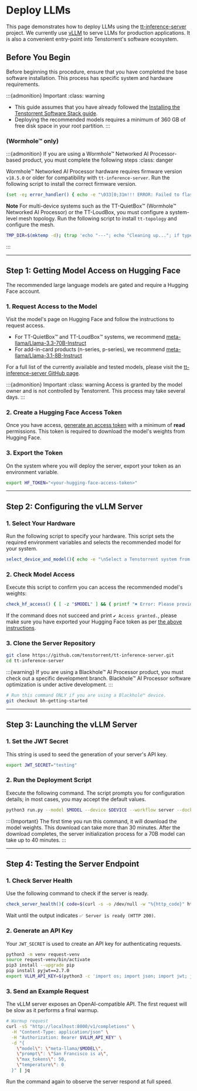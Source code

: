 # Deploy LLMs

This page demonstrates how to deploy LLMs using the [tt-inference-server](https://github.com/tenstorrent/tt-inference-server) project. We currently use [vLLM](https://docs.vllm.ai/en/latest/) to serve LLMs for production applications. It is also a convenient entry-point into Tenstorrent's software ecosystem.

## Before You Begin

Before beginning this procedure, ensure that you have completed the base software installation. This process has specific system and hardware requirements.

:::{admonition} Important
:class: warning
* This guide assumes that you have already followed the [Installing the Tenstorrent Software Stack guide](./README.md).
* Deploying the recommended models requires a minimum of 360 GB of free disk space in your root partition.
:::

### **(Wormhole™ only)**

:::{admonition} If you are using a Wormhole™ Networked AI Processor-based product, you must complete the following steps
:class: danger


Wormhole™ Networked AI Processor hardware requires firmware version `v18.5.0` or older for compatibility with `tt-inference-server`. Run the following script to install the correct firmware version.

```bash
(set -e; error_handler() { echo -e "\033[0;31m!!! ERROR: Failed to flash firmware version v18.5.0\033[0m"; }; trap error_handler ERR; TMP_DIR=$(mktemp -d); cleanup() { echo "---"; echo "Cleaning up..."; if type deactivate &>/dev/null; then deactivate; fi; echo "Removing temporary directory: $TMP_DIR"; rm -rf "$TMP_DIR"; cd; echo "Cleanup complete."; }; trap cleanup EXIT; cd "$TMP_DIR"; echo "Working in temporary directory: $TMP_DIR"; echo "---"; echo "Downloading firmware bundle..."; wget -q --show-progress https://github.com/tenstorrent/tt-firmware/releases/download/v18.5.0/fw_pack-18.5.0.fwbundle; echo "Download complete."; echo "---"; echo "Creating Python virtual environment..."; python3 -m venv tt-flash-venv; source tt-flash-venv/bin/activate; echo "Virtual environment activated."; echo "---"; echo "Installing tt-flash from git..."; pip install --quiet git+https://github.com/tenstorrent/tt-flash.git; echo "tt-flash installed."; echo "---"; echo "Running flash command. This may take a moment..."; tt-flash --fw-tar fw_pack-18.5.0.fwbundle --force; echo "---"; echo "Script finished successfully.";)
```

**Note** For multi-device systems such as the TT-QuietBox™ (Wormhole™ Networked AI Processor) or the TT-LoudBox, you must configure a system-level mesh topology. Run the following script to install `tt-topology` and configure the mesh.

```bash
TMP_DIR=$(mktemp -d); (trap 'echo "---"; echo "Cleaning up..."; if type deactivate &>/dev/null; then deactivate; fi; echo "Removing temporary directory: $TMP_DIR"; rm -rf "$TMP_DIR"; cd; echo "Cleanup complete."' EXIT; trap 'echo -e "\033[0;31m!!! ERROR: Failed to configure mesh topology\033[0m"' ERR; set -e; cd "$TMP_DIR"; echo "Working in temporary directory: $TMP_DIR"; echo "---"; echo "Creating Python virtual environment..."; python3 -m venv tt-topology-venv; source tt-topology-venv/bin/activate; echo "Virtual environment activated."; echo "---"; echo "Installing tt-topology from git..."; pip install --quiet git+https://github.com/tenstorrent/tt-topology.git; echo "tt-topology installed."; echo "---"; echo "Running tt-topology command. This may take a moment..."; tt-topology -l mesh; echo "---"; echo "Script finished successfully.";)
```
:::

---

## Step 1: Getting Model Access on Hugging Face
The recommended large language models are gated and require a Hugging Face account.

### **1\. Request Access to the Model**

Visit the model's page on Hugging Face and follow the instructions to request access.

* For TT-QuietBox™ and TT-LoudBox™ systems, we recommend [meta-llama/Llama-3.3-70B-Instruct](https://huggingface.co/meta-llama/Llama-3.3-70B-Instruct)
* For add-in-card products (n-series, p-series), we recommend [meta-llama/Llama-3.1-8B-Instruct](https://huggingface.co/meta-llama/Llama-3.1-8B-Instruct)

For a full list of the currently available and tested models, please visit the [tt-inference-server GitHub page](https://github.com/tenstorrent/tt-inference-server).

:::{admonition} Important
:class: warning
Access is granted by the model owner and is not controlled by Tenstorrent. This process may take several days.
:::

### **2\. Create a Hugging Face Access Token**

Once you have access, [generate an access token](https://huggingface.co/docs/hub/en/security-tokens) with a minimum of **read** permissions. This token is required to download the model's weights from Hugging Face.

### **3\. Export the Token**

On the system where you will deploy the server, export your token as an environment variable.

```bash
export HF_TOKEN="<your-hugging-face-access-token>"
```

---

## Step 2: Configuring the vLLM Server

### **1\. Select Your Hardware**

Run the following script to specify your hardware. This script sets the required environment variables and selects the recommended model for your system.

```bash
select_device_and_model(){ echo -e "\nSelect a Tenstorrent system from the list below:"; PS3=$'\n#? '; options=("TT-QuietBox (Wormhole)" "TT-QuietBox (Blackhole)" "TT-LoudBox" "n150s" "n150d" "n300s" "n300d" "p100a" "p150a" "p150b" "Quit"); select opt in "${options[@]}"; do IS_BLACKHOLE=""; case "$opt" in "TT-QuietBox (Wormhole)") DEVICE="t3k"; MODEL="Llama-3.3-70B-Instruct";; "TT-QuietBox (Blackhole)") DEVICE="p150x4"; MODEL="Llama-3.3-70B-Instruct"; IS_BLACKHOLE="--dev-mode";; "TT-LoudBox") DEVICE="t3k"; MODEL="Llama-3.3-70B-Instruct";; "n150s"|"n150d") DEVICE="n150"; MODEL="Llama-3.1-8B-Instruct";; "n300s"|"n300d") DEVICE="n300"; MODEL="Llama-3.1-8B-Instruct";; "p100a") DEVICE="p100"; MODEL="Llama-3.1-8B-Instruct"; IS_BLACKHOLE="--dev-mode";; "p150a"|"p150b") DEVICE="p150"; MODEL="Llama-3.1-8B-Instruct"; IS_BLACKHOLE="--dev-mode";; "Quit") echo "❌ Exiting without setting any environment variables."; return;; *) echo "❌ Invalid option. Try again."; continue;; esac; export DEVICE MODEL IS_BLACKHOLE; echo -e "\n✅ DEVICE set to '$DEVICE'"; echo "✅ MODEL set to '$MODEL'"; [ -n "$IS_BLACKHOLE" ] && echo "✅ IS_BLACKHOLE set to '$IS_BLACKHOLE'"; break; done; }; select_device_and_model
```

### **2\. Check Model Access**
Execute this script to confirm you can access the recommended model's weights:
```bash
check_hf_access() { [ -z "$MODEL" ] && { printf "✖ Error: Please provide a Hugging Face repository ID.\n"; return 1; }; ! command -v curl &>/dev/null && { printf "✖ Error: curl is not installed.\n"; return 1; }; local REPO_ID="meta-llama/$MODEL"; local TOKEN=${HF_TOKEN:-$(cat "$HOME/.cache/huggingface/token" 2>/dev/null)}; [ -z "$TOKEN" ] && printf "ℹ️ Info: No Hugging Face token found.\n   You can only access public repositories.\n"; local AUTH_HEADER=""; [ -n "$TOKEN" ] && AUTH_HEADER="Authorization: Bearer $TOKEN"; printf "Checking access for: %s...\n" "$REPO_ID"; local URL="https://huggingface.co/$REPO_ID/resolve/main/config.json"; local HTTP_CODE=$(curl -s -L -o /dev/null -w "%{http_code}" -H "$AUTH_HEADER" "$URL"); case $HTTP_CODE in 200) printf "✔ Access granted.\n";; 401) printf "✖ Access denied (401 Unauthorized).\n  This is a private or gated repository.\n  Ensure your token is valid and has the correct permissions.\n";; 403) printf "✖ Access forbidden (403 Forbidden).\n  The repository is gated.\n  You need to visit the repository page on Hugging Face and request access.\n";; 404) printf "✖ Repository or 'config.json' not found (404 Not Found).\n  Please check if the repository ID '$REPO_ID' is correct.\n";; *) printf "✖ Failed to check access.\n  Received HTTP status code: %s\n" "$HTTP_CODE";; esac; }; HF_HUB_DISABLE_XET=1; check_hf_access;
```

If the command does not succeed and print `✔ Access granted.`, please make sure you have exported your Hugging Face token as per [the above instructions](#export-the-token).

### **3\. Clone the Server Repository**

```bash
git clone https://github.com/tenstorrent/tt-inference-server.git
cd tt-inference-server
```

:::{warning}
If you are using a Blackhole™ AI Processor product, you must check out a specific development branch. Blackhole™ AI Processor software optimization is under active development.
:::

```bash
# Run this command ONLY if you are using a Blackhole™ device.
git checkout bh-getting-started
```

---

## Step 3: Launching the vLLM Server

### **1\. Set the JWT Secret**

This string is used to seed the generation of your server's API key.

```bash
export JWT_SECRET="testing"
```

### **2\. Run the Deployment Script**

Execute the following command. The script prompts you for configuration details; in most cases, you may accept the default values.

```bash
python3 run.py --model $MODEL --device $DEVICE --workflow server --docker-server $IS_BLACKHOLE
```

:::{Important}
The first time you run this command, it will download the model weights. This download can take more than 30 minutes. After the download completes, the server initialization process for a 70B model can take up to 40 minutes.
:::

---

## Step 4: Testing the Server Endpoint

### **1\. Check Server Health**

Use the following command to check if the server is ready.

```bash
check_server_health(){ code=$(curl -s -o /dev/null -w "%{http_code}" http://localhost:8000/health); exit_code=$?; if [[ $exit_code -ne 0 ]]; then echo "❌ Error: Unable to connect to server at localhost:8000"; elif [[ $code -eq 200 ]]; then echo "✅ Server is ready (HTTP 200)"; else echo "⚠️ Server responded with status: $code"; fi; }; check_server_health
```

Wait until the output indicates `✅ Server is ready (HTTP 200)`.

### **2\. Generate an API Key**

Your `JWT_SECRET` is used to create an API key for authenticating requests.

```bash
python3 -m venv request-venv
source request-venv/bin/activate
pip3 install --upgrade pip
pip install pyjwt==2.7.0
export VLLM_API_KEY=$(python3 -c 'import os; import json; import jwt; json_payload = json.loads("{\"team_id\": \"tenstorrent\", \"token_id\": \"debug-test\"}"); encoded_jwt = jwt.encode(json_payload, os.environ["JWT_SECRET"], algorithm="HS256"); print(encoded_jwt)')
```

### **3\. Send an Example Request**

The vLLM server exposes an OpenAI-compatible API. The first request will be slow as it performs a final warmup.

```bash
# Warmup request
curl -sS "http://localhost:8000/v1/completions" \
  -H "Content-Type: application/json" \
  -H "Authorization: Bearer $VLLM_API_KEY" \
  -d "{
    \"model\": \"meta-llama/$MODEL\",
    \"prompt\": \"San Francisco is a\",
    \"max_tokens\": 50,
    \"temperature\": 0
  }" | jq
```

Run the command again to observe the server respond at full speed.
